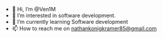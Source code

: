 - 👋 Hi, I’m @Ven1M
- 👀 I’m interested in software development. 
- 🌱 I’m currently learning Software development 
- 📫 How to reach me on nathankonigkramer85@gmail.com

<!---
Ven1M/Ven1M is a ✨ special ✨ repository because its `README.md` (this file) appears on your GitHub profile.
You can click the Preview link to take a look at your changes.
--->

